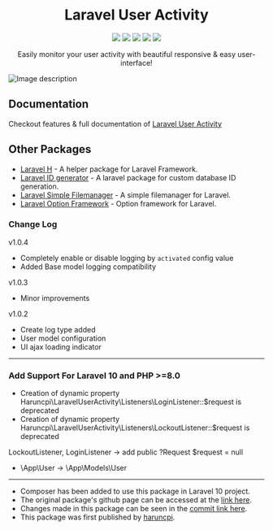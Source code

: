 <h1 align="center">Laravel User Activity</h1>
<p align="center"><a href="https://packagist.org/packages/haruncpi/laravel-user-activity"><img src="https://badgen.net/packagist/v/haruncpi/laravel-user-activity" /></a>
    <a href="https://creativecommons.org/licenses/by/4.0/"><img src="https://badgen.net/badge/licence/CC BY 4.0/23BCCB" /></a>
     <a href=""><img src="https://badgen.net/packagist/dt/haruncpi/laravel-user-activity"/></a>
    <a href="https://twitter.com/laravelarticle"><img src="https://badgen.net/badge/twitter/@laravelarticle/1DA1F2?icon&label" /></a>
    <a href="https://facebook.com/laravelarticle"><img src="https://badgen.net/badge/facebook/laravelarticle/3b5998"/></a>
</p>

<p align="center">Easily monitor your user activity with beautiful responsive & easy user-interface!</p>

![Image description](previews/preview.png)

## Documentation
Checkout features & full documentation of [Laravel User Activity](https://laravelarticle.com/laravel-user-activity)

## Other Packages
- [Laravel H](https://github.com/haruncpi/laravel-h) - A helper package for Laravel Framework.
- [Laravel ID generator](https://github.com/haruncpi/laravel-id-generator) - A laravel package for custom database ID generation.
- [Laravel Simple Filemanager](https://github.com/haruncpi/laravel-simple-filemanager) - A simple filemanager for Laravel.
- [Laravel Option Framework](https://github.com/haruncpi/laravel-option-framework) - Option framework for Laravel.

### Change Log

v1.0.4
- Completely enable or disable logging by `activated` config value
- Added Base model logging compatibility

v1.0.3
- Minor improvements

v1.0.2
- Create log type added
- User model configuration
- UI ajax loading indicator

----
### Add Support For Laravel 10 and PHP >=8.0
- Creation of dynamic property Haruncpi\LaravelUserActivity\Listeners\LoginListener::$request is deprecated
- Creation of dynamic property Haruncpi\LaravelUserActivity\Listeners\LockoutListener::$request is deprecated

LockoutListener, LoginListener -> add public ?Request $request = null
- \App\User -> \App\Models\User

----
- Composer has been added to use this package in Laravel 10 project.
- The original package's github page can be accessed at the [link here](https://github.com/haruncpi/laravel-user-activity).
- Changes made in this package can be seen in the [commit link here](https://github.com/mchtylmz/laravel-user-activity-laravel10/commit/bfd328806002fc5bcfcdcbd590da8e7d4a5e5355).
- This package was first published by [haruncpi](https://github.com/haruncpi).
